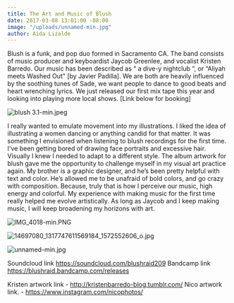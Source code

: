 ```yaml
---
title: The Art and Music of Blush
date: 2017-03-08 13:01:00 -08:00
image: "/uploads/unnamed-min.jpg"
author: Aida Lizalde
---
```


Blush is a funk, and pop duo formed in Sacramento CA. The band consists of music producer and keyboardist Jaycob Greenlee, and vocalist Kristen Barredo. Our music has been described as “ a dive-y nightclub “, or “Aliyah meets Washed Out" [by Javier Padilla]. We are both are heavily influenced by the soothing tunes of Sade, we want people to dance to good beats and heart wrenching lyrics. We just released our first mix tape this year and looking into playing more local shows. [Link below for booking]

![blush 3.1-min.jpeg](/uploads/blush%203.1-min.jpeg)

I really wanted to emulate movement into my illustrations.  I liked the idea of illustrating a women dancing or anything candid for that matter. It was something I envisioned when listening to blush recordings for the first time. I've been getting bored of drawing face portraits and excessive hair. Visually I knew I needed to adapt to a different style. The album artwork for blush gave me the opportunity to challenge myself in my visual art practice again. My brother is a graphic designer, and he’s been pretty helpful with text and color. He’s allowed me to be unafraid of bold colors, and go crazy with composition. Because, truly that is how I perceive our music,  high energy and colorful. My experience with making music for the first time really helped me evolve artistically. As long as Jaycob and I keep making music, I will keep broadening my horizons with art.

![IMG_4018-min.PNG](/uploads/IMG_4018-min.PNG)

![14697080_1317747611569184_1572552606_o.jpg](/uploads/14697080_1317747611569184_1572552606_o.jpg)

![unnamed-min.jpg](/uploads/unnamed-min.jpg)
 
Soundcloud link https://soundcloud.com/blushraid209
Bandcamp link https://blushraid.bandcamp.com/releases

Kristen artwork link - http://kristenbarredo-blog.tumblr.com/
Nico artwork link. - https://www.instagram.com/nicophotos/